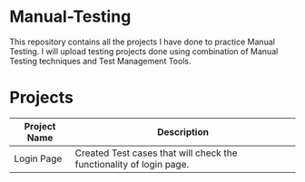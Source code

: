 # Manual-Testing
This repository contains all the projects I have done to practice Manual Testing. I will upload testing projects done using combination of Manual Testing techniques and Test Management Tools.
# Projects
|Project Name     |	Description                                                            |
|-----------------|------------------------------------------------------------------------|
|Login Page       |	Created Test cases that will check the functionality of login page.    |
